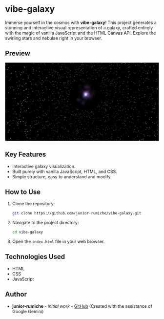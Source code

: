# vibe-galaxy

Immerse yourself in the cosmos with **vibe-galaxy**! This project generates a stunning and interactive visual representation of a galaxy, crafted entirely with the magic of vanilla JavaScript and the HTML Canvas API. Explore the swirling stars and nebulae right in your browser.

## Preview

![Project Preview](img/og.png)

## Key Features

*   Interactive galaxy visualization.
*   Built purely with vanilla JavaScript, HTML, and CSS.
*   Simple structure, easy to understand and modify.

## How to Use

1.  Clone the repository:
    ```bash
    git clone https://github.com/junior-rumiche/vibe-galaxy.git
    ```
2.  Navigate to the project directory:
    ```bash
    cd vibe-galaxy
    ```
3.  Open the `index.html` file in your web browser.

## Technologies Used

*   HTML
*   CSS
*   JavaScript

## Author

*   **junior-rumiche** - *Initial work* - [GitHub](https://github.com/junior-rumiche) (Created with the assistance of Google Gemini)